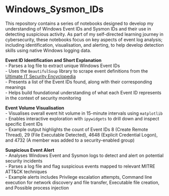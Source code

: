 # Windows_Sysmon_IDs

This repository contains a series of notebooks designed to develop my understanding of Windows Event IDs and Sysmon IDs and their use in detecting suspicious activity. As part of my self-directed learning journey in cybersecurity, these notebooks focus on key aspects of event log analysis; including identification, visualisation, and alerting, to help develop detection skills using native Windows logging data.

<b>Event ID Identification and Short Explanation</b><br>
    - Parses a log file to extract unique Windows Event IDs<br>
    - Uses the `BeautifulSoup` library to scrape event definitions from the <a href="https://www.ultimatewindowssecurity.com/securitylog/encyclopedia/">Ultimate IT Security Encyclopedia</a><br>
    - Presents a list of the Event IDs found, along with their corresponding meanings<br>
    - Helps build foundational understanding of what each Event ID represents in the context of security monitoring<br>

<b>Event Volume Visualisation</b><br>
    - Visualises overall event hit volume in 15-minute intervals using `matplotlib`<br>
    - Enables interactive exploration with `ipywidgets` to drill down and inspect specific Event IDs<br>
    - Example output highlights the count of Event IDs 8 (Create Remote Thread), 29 (File Executable Detected), 4648 (Explicit Credential Logon), and 4732 (A member was added to a security-enabled group)<br>

<b>Suspicious Event Alert</b><br>
    - Analyses Windows Event and Sysmon logs to detect and alert on potential security incidents<br>
    - Parses a log file and flag suspicious events mapped to relevant MITRE ATT&CK techniques<br>
    - Example alerts includes Privilege escalation attempts, Command line execution for network discovery and file transfer, Executable file creation, and Possible process injection
